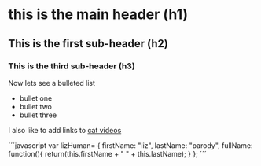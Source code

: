 # this is the main header (h1)
## This is the first sub-header (h2)
### This is the third sub-header (h3)

Now lets see a bulleted list
- bullet one
- bullet two
- bullet three

I also like to add links to [cat videos](https://www.youtube.com/watch?v=tntOCGkgt98)

´´´javascript
var lizHuman= {
	firstName: "liz",
	lastName: "parody",
	fullName: function(){
		return(this.firstName + " " + this.lastName);
	}
};
´´´
